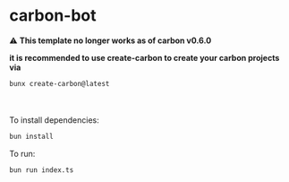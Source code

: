 # carbon-bot

⚠️ **This template no longer works as of carbon v0.6.0**

**it is recommended to use create-carbon to create your carbon projects via**
```bash
bunx create-carbon@latest
```
<br>
<br>
To install dependencies:

```bash
bun install
```

To run:

```bash
bun run index.ts
```
